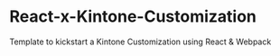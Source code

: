 # React-x-Kintone-Customization
Template to kickstart a Kintone Customization using React &amp; Webpack
